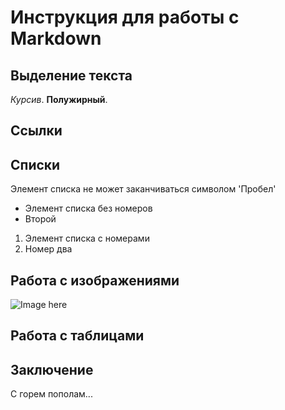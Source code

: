 # Инструкция для работы с Markdown

## Выделение текста

*Курсив*. **Полужирный**.

## Ссылки

## Списки

Элемент списка не может заканчиваться символом 'Пробел'

* Элемент списка без номеров
* Второй

1. Элемент списка с номерами
2. Номер два

## Работа с изображениями

![Image here](deadbeef.png)

## Работа с таблицами

## Заключение

С горем пополам...
